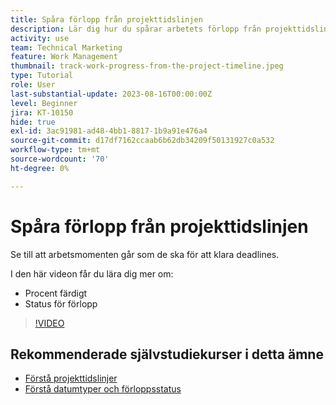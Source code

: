 ```yaml
---
title: Spåra förlopp från projekttidslinjen
description: Lär dig hur du spårar arbetets förlopp från projekttidslinjen i  [!DNL  Workfront] med procent färdigt, status, tilldelningar eller begränsningar.
activity: use
team: Technical Marketing
feature: Work Management
thumbnail: track-work-progress-from-the-project-timeline.jpeg
type: Tutorial
role: User
last-substantial-update: 2023-08-16T00:00:00Z
level: Beginner
jira: KT-10150
hide: true
exl-id: 3ac91981-ad48-4bb1-8817-1b9a91e476a4
source-git-commit: d17df7162ccaab6b62db34209f50131927c0a532
workflow-type: tm+mt
source-wordcount: '70'
ht-degree: 0%

---
```


# Spåra förlopp från projekttidslinjen

Se till att arbetsmomenten går som de ska för att klara deadlines.

I den här videon får du lära dig mer om:

* Procent färdigt
* Status för förlopp

>[!VIDEO](https://video.tv.adobe.com/v/3438208/?quality=12&learn=on&enablevpops)


## Rekommenderade självstudiekurser i detta ämne

* [Förstå projekttidslinjer](/help/manage-work/project-timelines/understand-project-timelines.md)
* [Förstå datumtyper och förloppsstatus](/help/manage-work/project-timelines/understand-task-dates-and-progress-status.md)
